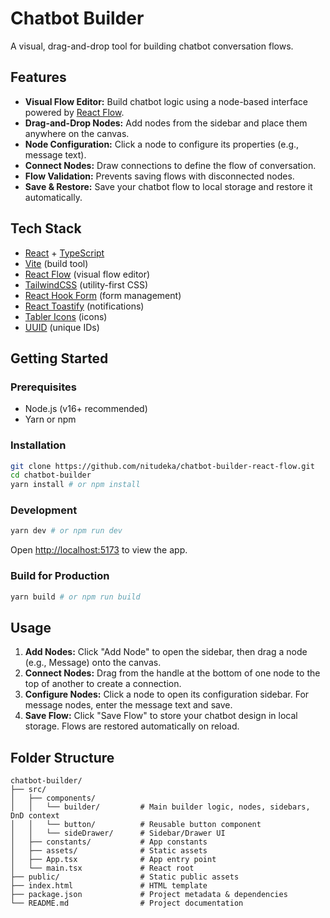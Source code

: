 # Chatbot Builder

A visual, drag-and-drop tool for building chatbot conversation flows.

## Features

- **Visual Flow Editor:** Build chatbot logic using a node-based interface powered by [React Flow](https://reactflow.dev/).
- **Drag-and-Drop Nodes:** Add nodes from the sidebar and place them anywhere on the canvas.
- **Node Configuration:** Click a node to configure its properties (e.g., message text).
- **Connect Nodes:** Draw connections to define the flow of conversation.
- **Flow Validation:** Prevents saving flows with disconnected nodes.
- **Save & Restore:** Save your chatbot flow to local storage and restore it automatically.

## Tech Stack

- [React](https://react.dev/) + [TypeScript](https://www.typescriptlang.org/)
- [Vite](https://vitejs.dev/) (build tool)
- [React Flow](https://reactflow.dev/) (visual flow editor)
- [TailwindCSS](https://tailwindcss.com/) (utility-first CSS)
- [React Hook Form](https://react-hook-form.com/) (form management)
- [React Toastify](https://fkhadra.github.io/react-toastify/) (notifications)
- [Tabler Icons](https://tabler.io/icons) (icons)
- [UUID](https://www.npmjs.com/package/uuid) (unique IDs)

## Getting Started

### Prerequisites

- Node.js (v16+ recommended)
- Yarn or npm

### Installation

```bash
git clone https://github.com/nitudeka/chatbot-builder-react-flow.git
cd chatbot-builder
yarn install # or npm install
```

### Development

```bash
yarn dev # or npm run dev
```

Open [http://localhost:5173](http://localhost:5173) to view the app.

### Build for Production

```bash
yarn build # or npm run build
```

## Usage

1. **Add Nodes:** Click "Add Node" to open the sidebar, then drag a node (e.g., Message) onto the canvas.
2. **Connect Nodes:** Drag from the handle at the bottom of one node to the top of another to create a connection.
3. **Configure Nodes:** Click a node to open its configuration sidebar. For message nodes, enter the message text and save.
4. **Save Flow:** Click "Save Flow" to store your chatbot design in local storage. Flows are restored automatically on reload.

## Folder Structure

```
chatbot-builder/
├── src/
│   ├── components/
│   │   └── builder/         # Main builder logic, nodes, sidebars, DnD context
│   │   └── button/          # Reusable button component
│   │   └── sideDrawer/      # Sidebar/Drawer UI
│   ├── constants/           # App constants
│   ├── assets/              # Static assets
│   ├── App.tsx              # App entry point
│   └── main.tsx             # React root
├── public/                  # Static public assets
├── index.html               # HTML template
├── package.json             # Project metadata & dependencies
└── README.md                # Project documentation
```
